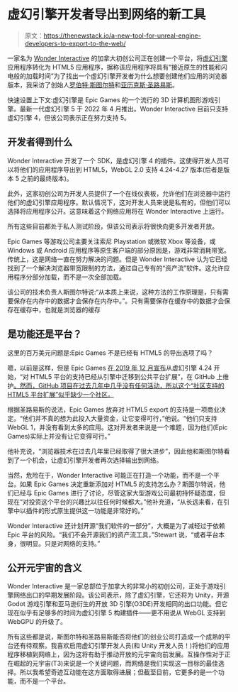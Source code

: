 # 虚幻引擎开发者导出到网络的新工具

> 原文：<https://thenewstack.io/a-new-tool-for-unreal-engine-developers-to-export-to-the-web/>

一家名为 [Wonder Interactive](https://www.theimmersiveweb.com/) 的加拿大初创公司正在创建一个平台，将[虚幻引擎](https://www.unrealengine.com/)应用程序转化为 HTML5 应用程序，据称该应用程序将具有“接近原生的性能和闪电般的加载时间”为了找出一个虚幻引擎开发者为什么想要创建他们应用的浏览器版本，我采访了创始人[罗伯特·斯图尔特](https://www.linkedin.com/in/wonderinteractive/)和[亚历克斯·圣路易斯](https://www.linkedin.com/in/alex-st-louis-3986a5102/)。

快速设置上下文:虚幻引擎是 Epic Games 的一个流行的 3D 计算机图形游戏引擎。最新一代虚幻引擎 5 于 2022 年 4 月推出。Wonder Interactive 目前只支持虚幻引擎 4，但该公司表示正在努力支持 5。

## 开发者得到什么

Wonder Interactive 开发了一个 SDK，是虚幻引擎 4 的插件。这使得开发人员可以将他们的应用程序导出到 HTML5，WebGL 2.0 支持 4.24-4.27 版本(后者是版本 5 之前的最终版本)。

此外，这家初创公司为开发人员提供了一个在线仪表板，允许他们在浏览器中运行他们的虚幻引擎应用程序。默认情况下，这对开发人员来说是私有的，但他们可以选择将应用程序公开。这意味着这个网络应用将在 Wonder Interactive 上运行。

所有这些目前都处于私人测试阶段，但该公司表示将很快向更多开发者开放。

Epic Games 等游戏公司主要关注索尼 Playstation 或微软 Xbox 等设备，或 Windows 或 Android 应用程序等原生客户端的部分原因是，游戏非常消耗带宽。传统上，这是网络一直在努力解决的问题。但是 Wonder Interactive 认为它已经找到了一个解决浏览器带宽限制的方法，通过自己专有的“资产流”软件。这允许应用程序分部分加载，而不是一次全部加载。

该公司的技术负责人斯图尔特说:“从本质上来说，这种方法的工作原理是，只有需要保存在内存中的数据才会保存在内存中。”。只有需要保存在缓存中的数据才会保存在缓存中，也就是浏览器的缓存

## 是功能还是平台？

这里的百万美元问题是:Epic Games 不是已经有 HTML5 的导出选项了吗？

嗯，以前是这样，但是 Epic Games [在 2019 年 12 月宣布](https://docs.unrealengine.com/4.27/en-US/SharingAndReleasing/HTML5/)从虚幻引擎 4.24 开始，“对 HTML5 平台的支持已经从引擎中迁移到公共平台扩展”，在 GitHub 上维护[。然而，GitHub 项目在过去几年中几乎没有任何活动，所以这个“社区支持的 HTML5 平台扩展”似乎缺少一个社区。](https://github.com/UnrealEngineHTML5)

根据圣路易斯的说法，Epic Games 放弃对 HTML5 export 的支持是一项商业决定。“他们并不真的想为此投入大量资金，让它变得可行，”他说。“他们只支持 WebGL 1，并没有看到太多的应用。这对开发者来说是一个难题，因为他们(Epic Games)实际上并没有让它变得可行。”

他补充说，“浏览器技术在过去几年里已经取得了很大进步”，因此他和斯图尔特看到了一个机会，让虚幻引擎开发者再次选择输出到网络。

当然，危险在于，Wonder Interactive 可能正在打造一个功能，而不是一个平台。如果 Epic Games 决定重新添加对 HTML5 的支持怎么办？斯图尔特说，他们已经与 Epic Games 进行了讨论，尽管这家大型游戏公司最初持怀疑态度，但现在“对投资这个平台的兴趣比以往任何时候都大。”他补充道，“从长远来看，在引擎中以插件的形式原生提供这一功能是非常好的。”

Wonder Interactive 还计划开源“我们软件的一部分”，大概是为了减轻过于依赖 Epic 平台的风险。“我们不会开源我们的资产流工具，”Stewart 说，“或者平台本身，很明显。只是对网络的支持。”

## 公开元宇宙的含义

Wonder Interactive 是一家总部位于加拿大的非常小的初创公司，正处于游戏引擎网络出口的早期发展阶段。该公司表示，除了虚幻引擎，它还将为 Unity，开源 Godot 游戏引擎和亚马逊衍生的开放 3D 引擎(O3DE)开发相同的出口功能。但它现在似乎有足够多的时间为虚幻引擎 5 构建插件——更不用说从 WebGL 支持到 WebGPU 的升级了。

所有这些都是说，斯图尔特和圣路易斯能否将他们的创业公司打造成一个成熟的平台还有待观察。我喜欢启用虚幻引擎开发人员(和 Unity 开发人员！)将他们的应用程序移植到网络上，因为这将有助于推动开放的元宇宙向前发展。互操作性对于正在崛起的元宇宙(T3)来说是一个关键问题，而网络是我们实现这一目标的最佳选择。所以我希望奇迹互动能在这方面取得进展；但截至目前，它更多的是一个功能，而不是一个平台。

<svg xmlns:xlink="http://www.w3.org/1999/xlink" viewBox="0 0 68 31" version="1.1"><title>Group</title> <desc>Created with Sketch.</desc></svg>